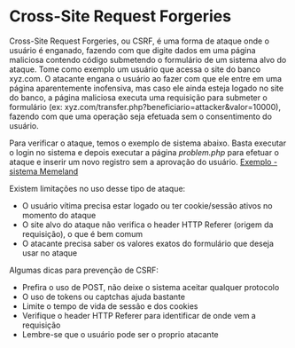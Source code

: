 # Cross-Site Request Forgeries

Cross-Site Request Forgeries, ou CSRF, é uma forma de ataque onde o usuário é enganado, fazendo com que digite dados em uma página maliciosa contendo código submetendo o formulário de um sistema alvo do ataque. Tome como exemplo um usuário que acessa o site do banco xyz.com. O atacante engana o usuário ao fazer com que ele entre em uma página aparentemente inofensiva, mas caso ele ainda esteja logado no site do banco, a página maliciosa executa uma requisição para submeter o formulário (ex: xyz.com/transfer.php?beneficiario=attacker&valor=10000), fazendo com que uma operação seja efetuada sem o consentimento do usuário.

Para verificar o ataque, temos o exemplo de sistema abaixo. Basta executar o login no sistema e depois executar a página *problem.php* para efetuar o ataque e inserir um novo registro sem a aprovação do usuário.
[Exemplo - sistema Memeland](https://github.com/lisura/php_certification/tree/master/Questoes/SECURITY/memeland)

Existem limitações no uso desse tipo de ataque:
* O usuário vítima precisa estar logado ou ter cookie/sessão ativos no momento do ataque
* O site alvo do ataque não verifica o header HTTP Referer (origem da requisição), o que é bem comum
* O atacante precisa saber os valores exatos do formulário que deseja usar no ataque

Algumas dicas para prevenção de CSRF:
* Prefira o uso de POST, não deixe o sistema aceitar qualquer protocolo
* O uso de tokens ou captchas ajuda bastante
* Limite o tempo de vida de sessão e dos cookies
* Verifique o header HTTP Referer para identificar de onde vem a requisição
* Lembre-se que o usuário pode ser o proprio atacante
